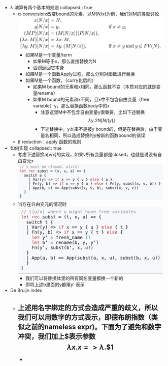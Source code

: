 - $\lambda$ 演算有两个基本的规则
  collapsed:: true
	- α-conversion:改变bound的元素，以$M[N/x]$为例，我们对M的类型讨论
	  ![image.png](../assets/image_1674612234459_0.png)
		- 如果M是一个变量/term
			- 如果M等于x，那么直接替换为N
			- 否则返回它本身
		- 如果M是一个函数Apply过程，那么分别对函数进行替换
		- 如果M是一个函数，（curry化后的）
			- 如果M bound的元素和x相同，那么函数不变（本质对应的就是变量rename）
			- 如果M bound的元素和x不同，且x中不包含自由变量（free variable）y，那么替换函数body中的x
				- 注意这里M中不包含自由变量y很重要，比如下述替换
				  $$\lambda y. 2N [N/(y)]$$
				- 下述替换中，y本来不是被y bound的，但是在替换后，由于变量名相同，所以造成替换的y被新的函数bound的错误
	- $\beta$ reduction：apply 函数的规则
- 如何实现
  collapsed:: true
	- 考虑下述替换a[v/x]的实现，如果v所有变量都是closed，也就是说没有自由变元x
	  ![image.png](../assets/image_1674613014317_0.png)
	- 当存在自由变元的情况时
	   ![image.png](../assets/image_1674617239278_0.png)
		- 我们可以将替换体里的所有同名变量都换一个新的
		- 即将上述b里面的y都用y' 表示
- De Bruijn index
	- 上述用名字绑定的方式会造成严重的歧义，所以我们可以用数字的方式表示，即德布朗指数（类似之前的nameless expr)。下面为了避免和数字冲突，我们加上$表示参数
	  $$\lambda x.x => \lambda . \$1 $$
		-
		-